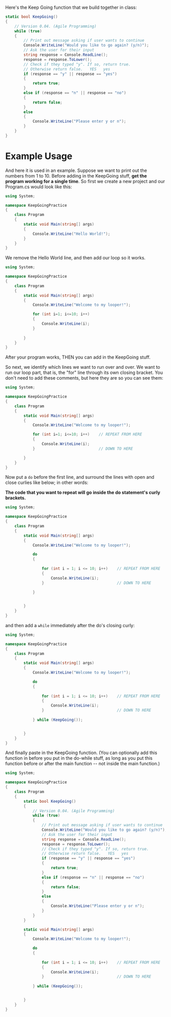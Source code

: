 Here's the Keep Going function that we build together in class:

```cs
static bool KeepGoing()
{
	// Version 0.04. (Agile Programming)
	while (true)
	{
		// Print out message asking if user wants to continue
		Console.WriteLine("Would you like to go again? (y/n)");
		// Ask the user for their input
		string response = Console.ReadLine();
		response = response.ToLower();
		// Check if they typed "y". If so, return true.
		// Otherwise return false.   YES   yes
		if (response == "y" || response == "yes")
		{
			return true;
		}
		else if (response == "n" || response == "no")
		{
			return false;
		}
		else
		{
			Console.WriteLine("Please enter y or n");
		}
	}
}
```

# Example Usage

And here it is used in an example. Suppose we want to print out the numbers from 1 to 10.
Before adding in the KeepGoing stuff, **get the program working for a single time**. So first
we create a new project and our Program.cs would look like this:

```cs
using System;

namespace KeepGoingPractice
{
	class Program
	{
		static void Main(string[] args)
		{
			Console.WriteLine("Hello World!");
		}
	}
}
```

We remove the Hello World line, and then add our loop so it works.

```cs
using System;

namespace KeepGoingPractice
{
	class Program
	{
		static void Main(string[] args)
		{
			Console.WriteLine("Welcome to my looper!");

			for (int i=1; i<=10; i++)
			{
				Console.WriteLine(i);
			}
      
		}
	}
}
```

After your program works, THEN you can add in the KeepGoing stuff.

So next, we identify which lines we want to run over and over. We want to run our loop part,
that is, the "for" line through its own closing bracket. You don't need to add these comments,
but here they are so you can see them:

```cs
using System;

namespace KeepGoingPractice
{
	class Program
	{
		static void Main(string[] args)
		{
			Console.WriteLine("Welcome to my looper!");

			for (int i=1; i<=10; i++)    // REPEAT FROM HERE
			{
				Console.WriteLine(i);
			}                            // DOWN TO HERE

		}
	}
}
```

Now put a ```do``` before the first line, and surround the lines with open and close curlies like below; in
other words:

**The code that you want to repeat will go inside the do statement's curly brackets.**

```cs
using System;

namespace KeepGoingPractice
{
	class Program
	{
		static void Main(string[] args)
		{
			Console.WriteLine("Welcome to my looper!");

			do
			{
      
				for (int i = 1; i <= 10; i++)    // REPEAT FROM HERE
				{
					Console.WriteLine(i);
				}                                // DOWN TO HERE
        
			}


		}
	}
}

```

and then add a ```while``` immediately after the do's closing curly:

```cs
using System;

namespace KeepGoingPractice
{
	class Program
	{
		static void Main(string[] args)
		{
			Console.WriteLine("Welcome to my looper!");

			do
			{
      
				for (int i = 1; i <= 10; i++)    // REPEAT FROM HERE
				{
					Console.WriteLine(i);
				}                                // DOWN TO HERE
        
			} while (KeepGoing());


		}
	}
}
```

And finally paste in the KeepGoing function. (You can optionally add this function in before you put in the do-while stuff,
as long as you put this function before or after the main function -- not inside the main function.)

```cs
using System;

namespace KeepGoingPractice
{
	class Program
	{
		static bool KeepGoing()
		{
			// Version 0.04. (Agile Programming)
			while (true)
			{
				// Print out message asking if user wants to continue
				Console.WriteLine("Would you like to go again? (y/n)");
				// Ask the user for their input
				string response = Console.ReadLine();
				response = response.ToLower();
				// Check if they typed "y". If so, return true.
				// Otherwise return false.   YES   yes
				if (response == "y" || response == "yes")
				{
					return true;
				}
				else if (response == "n" || response == "no")
				{
					return false;
				}
				else
				{
					Console.WriteLine("Please enter y or n");
				}
			}
		}

		static void Main(string[] args)
		{
			Console.WriteLine("Welcome to my looper!");

			do
			{
      
				for (int i = 1; i <= 10; i++)    // REPEAT FROM HERE
				{
					Console.WriteLine(i);
				}                                // DOWN TO HERE
        
			} while (KeepGoing());


		}
	}
}
```

